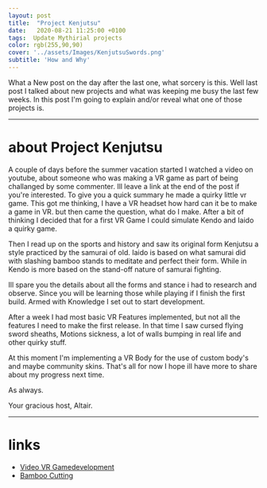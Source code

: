 ```yaml
---
layout: post
title:  "Project Kenjutsu"
date:   2020-08-21 11:25:00 +0100
tags:  Update Mythirial projects
color: rgb(255,90,90)
cover: '../assets/Images/KenjutsuSwords.png'
subtitle: 'How and Why'
---
```


What a New post on the day after the last one, what sorcery is this.
Well last post I talked about new projects and what was keeping me busy the last few weeks.
In this post I'm going to explain and/or reveal what one of those projects is.

----

# about Project Kenjutsu  
A couple of days before the summer vacation started I watched a video on youtube, about someone who was making a VR game as part of being challanged by some commenter.
Ill leave a link at the end of the post if you're interested.
To give you a quick summary he made a quirky little vr game.
This got me thinking, I have a VR headset how hard can it be to make a game in VR.
but then came the question, what do I make.
After a bit of thinking I decided that for a first VR Game I could simulate Kendo and Iaido a quirky game.

Then I read up on the sports and history and saw its original form Kenjutsu a style practiced by the samurai of old.
Iaido is based on what samurai did with slashing bamboo stands to meditate and perfect their form.
While in Kendo is more based on the stand-off nature of samurai fighting.

Ill spare you the details about all the forms and stance i had to research and observe.
Since you will be learning those while playing if I finish the first build.
Armed with Knowledge I set out to start development.

After a week I had most basic VR Features implemented, but not all the features I need to make the first release.
In that time I saw cursed flying sword sheaths, Motions sickness, a lot of walls bumping in real life and other quirky stuff.

At this moment I'm implementing a VR Body for the use of custom body's and maybe community skins.
That's all for now I hope ill have more to share about my progress next time.

As always.

Your gracious host,
Altair.

----

# links  
- [Video VR Gamedevelopment](https://youtu.be/nR9UfOueJPU)
- [Bamboo Cutting](https://www.youtube.com/watch?v=ndVmUfeHoaA)
